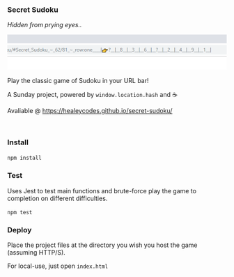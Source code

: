 ### Secret Sudoku

*Hidden from prying eyes..*

![secret-sudoku](https://github.com/healeycodes/secret-sudoku/blob/master/preview.gif)

Play the classic game of Sudoku in your URL bar!

A Sunday project, powered by `window.location.hash` and :coffee:

Avaliable @ https://healeycodes.github.io/secret-sudoku/

<br>

### Install

`npm install`

### Test

Uses Jest to test main functions and brute-force play the game to completion on different difficulties.

`npm test`

### Deploy

Place the project files at the directory you wish you host the game (assuming HTTP/S).

For local-use, just open `index.html`
